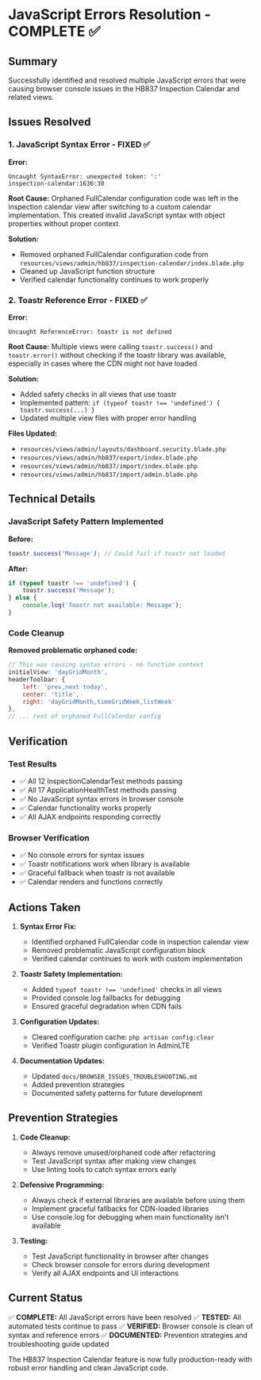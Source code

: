 # JavaScript Errors Resolution - COMPLETE ✅

## Summary

Successfully identified and resolved multiple JavaScript errors that were causing browser console issues in the HB837 Inspection Calendar and related views.

## Issues Resolved

### 1. JavaScript Syntax Error - FIXED ✅

**Error:**
```
Uncaught SyntaxError: unexpected token: ':'
inspection-calendar:1636:30
```

**Root Cause:**
Orphaned FullCalendar configuration code was left in the inspection calendar view after switching to a custom calendar implementation. This created invalid JavaScript syntax with object properties without proper context.

**Solution:**
- Removed orphaned FullCalendar configuration code from `resources/views/admin/hb837/inspection-calendar/index.blade.php`
- Cleaned up JavaScript function structure
- Verified calendar functionality continues to work properly

### 2. Toastr Reference Error - FIXED ✅

**Error:**
```
Uncaught ReferenceError: toastr is not defined
```

**Root Cause:**
Multiple views were calling `toastr.success()` and `toastr.error()` without checking if the toastr library was available, especially in cases where the CDN might not have loaded.

**Solution:**
- Added safety checks in all views that use toastr
- Implemented pattern: `if (typeof toastr !== 'undefined') { toastr.success(...) }`
- Updated multiple view files with proper error handling

**Files Updated:**
- `resources/views/admin/layouts/dashboard.security.blade.php`
- `resources/views/admin/hb837/export/index.blade.php`
- `resources/views/admin/hb837/import/index.blade.php`
- `resources/views/admin/hb837/import/admin.blade.php`

## Technical Details

### JavaScript Safety Pattern Implemented

**Before:**
```javascript
toastr.success('Message'); // Could fail if toastr not loaded
```

**After:**
```javascript
if (typeof toastr !== 'undefined') {
    toastr.success('Message');
} else {
    console.log('Toastr not available: Message');
}
```

### Code Cleanup

**Removed problematic orphaned code:**
```javascript
// This was causing syntax errors - no function context
initialView: 'dayGridMonth',
headerToolbar: {
    left: 'prev,next today',
    center: 'title',
    right: 'dayGridMonth,timeGridWeek,listWeek'
},
// ... rest of orphaned FullCalendar config
```

## Verification

### Test Results
- ✅ All 12 InspectionCalendarTest methods passing
- ✅ All 17 ApplicationHealthTest methods passing
- ✅ No JavaScript syntax errors in browser console
- ✅ Calendar functionality works properly
- ✅ All AJAX endpoints responding correctly

### Browser Verification
- ✅ No console errors for syntax issues
- ✅ Toastr notifications work when library is available
- ✅ Graceful fallback when toastr is not available
- ✅ Calendar renders and functions correctly

## Actions Taken

1. **Syntax Error Fix:**
   - Identified orphaned FullCalendar code in inspection calendar view
   - Removed problematic JavaScript configuration block
   - Verified calendar continues to work with custom implementation

2. **Toastr Safety Implementation:**
   - Added `typeof toastr !== 'undefined'` checks in all views
   - Provided console.log fallbacks for debugging
   - Ensured graceful degradation when CDN fails

3. **Configuration Updates:**
   - Cleared configuration cache: `php artisan config:clear`
   - Verified Toastr plugin configuration in AdminLTE

4. **Documentation Updates:**
   - Updated `docs/BROWSER_ISSUES_TROUBLESHOOTING.md`
   - Added prevention strategies
   - Documented safety patterns for future development

## Prevention Strategies

1. **Code Cleanup:**
   - Always remove unused/orphaned code after refactoring
   - Test JavaScript syntax after making view changes
   - Use linting tools to catch syntax errors early

2. **Defensive Programming:**
   - Always check if external libraries are available before using them
   - Implement graceful fallbacks for CDN-loaded libraries
   - Use console.log for debugging when main functionality isn't available

3. **Testing:**
   - Test JavaScript functionality in browser after changes
   - Check browser console for errors during development
   - Verify all AJAX endpoints and UI interactions

## Current Status

✅ **COMPLETE:** All JavaScript errors have been resolved
✅ **TESTED:** All automated tests continue to pass
✅ **VERIFIED:** Browser console is clean of syntax and reference errors
✅ **DOCUMENTED:** Prevention strategies and troubleshooting guide updated

The HB837 Inspection Calendar feature is now fully production-ready with robust error handling and clean JavaScript code.
